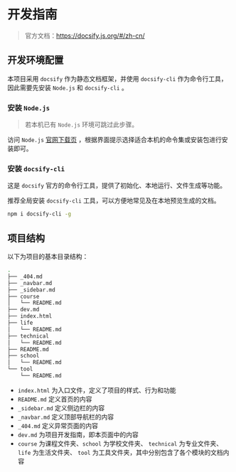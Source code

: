 # 开发指南

> 官方文档：https://docsify.js.org/#/zh-cn/

## 开发环境配置

本项目采用 `docsify` 作为静态文档框架，并使用 `docsify-cli` 作为命令行工具，因此需要先安装 `Node.js` 和 `docsify-cli` 。

### 安装 `Node.js`

> 若本机已有 `Node.js` 环境可跳过此步骤。

访问 `Node.js` [官网下载页](https://nodejs.org/zh-cn/download) ，根据界面提示选择适合本机的命令集或安装包进行安装即可。

### 安装 `docsify-cli`

这是 `docsify` 官方的命令行工具，提供了初始化、本地运行、文件生成等功能。

推荐全局安装 `docsify-cli` 工具，可以方便地常见及在本地预览生成的文档。

```bash
npm i docsify-cli -g
```

## 项目结构

以下为项目的基本目录结构：

```bash
.
├── _404.md
├── _navbar.md
├── _sidebar.md
├── course
│   └── README.md
├── dev.md
├── index.html
├── life
│   └── README.md
├── technical
│   └── README.md
├── README.md
├── school
│   └── README.md
└── tool
    └── README.md
```

- `index.html` 为入口文件，定义了项目的样式、行为和功能
- `README.md` 定义首页的内容
- `_sidebar.md` 定义侧边栏的内容
- `_navbar.md` 定义顶部导航栏的内容
- `_404.md` 定义异常页面的内容
- `dev.md` 为项目开发指南，即本页面中的内容
- `course` 为课程文件夹、`school` 为学校文件夹、 `technical` 为专业文件夹、 `life` 为生活文件夹、 `tool` 为工具文件夹，其中分别包含了各个模块的文档内容
